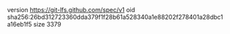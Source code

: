 version https://git-lfs.github.com/spec/v1
oid sha256:26bd312723360dda379f1f28b61a528340a1e88202f278401a28dbc1a16eb1f5
size 3379
